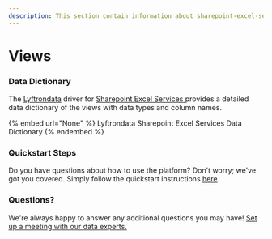 ```yaml
---
description: This section contain information about sharepoint-excel-services connector views information
---
```


# Views

### Data Dictionary

The [Lyftrondata](https://www.lyftrondata.com/) driver for [Sharepoint Excel Services](None/)[ ](https://www.lyftrondata.com/integration/sharepoint-excel-services/)provides a detailed data dictionary of the views with data types and column names.

{% embed url="None" %}
Lyftrondata Sharepoint Excel Services Data Dictionary
{% endembed %}

### Quickstart Steps

Do you have questions about how to use the platform? Don't worry; we've got you covered. Simply follow the quickstart instructions [here](../README.md).

### Questions? <a href="#questions" id="questions"></a>

We're always happy to answer any additional questions you may have! [Set up a meeting with our data experts.](https://www.lyftrondata.com/book-a-meeting/)


